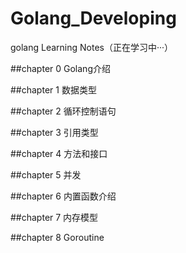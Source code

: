 # Golang_Developing

golang Learning Notes（正在学习中···）

##chapter 0 Golang介绍

##chapter 1 数据类型

##chapter 2 循环控制语句

##chapter 3 引用类型

##chapter 4 方法和接口

##chapter 5 并发

##chapter 6 内置函数介绍

##chapter 7 内存模型

##chapter 8 Goroutine
